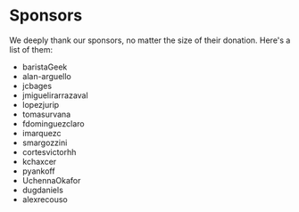 # Sponsors

We deeply thank our sponsors, no matter the size of their donation. Here's a list of them:

- baristaGeek
- alan-arguello
- jcbages
- jmiguelirarrazaval
- lopezjurip
- tomasurvana
- fdominguezclaro
- imarquezc
- smargozzini
- cortesvictorhh
- kchaxcer
- pyankoff
- UchennaOkafor
- dugdaniels
- alexrecouso
